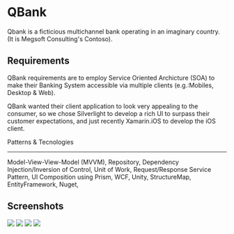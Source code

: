 QBank 
=============
Qbank is a ficticious multichannel bank operating in an imaginary country. (It is Megsoft Consulting's Contoso).

Requirements
--------------
QBank requirements are to employ Service Oriented Archicture (SOA) to make their Banking System accessible via multiple clients (e.g.:Mobiles, Desktop & Web). 

QBank wanted their client application to look very appealing to the consumer, so we chose Silverlight to develop a rich UI to surpass their customer expectations, and just recently Xamarin.iOS to develop the iOS client.

Patterns & Tecnologies
________
Model-View-View-Model (MVVM), Repository, Dependency Injection/Inversion of Control, Unit of Work, Request/Response Service Pattern, UI Composition using Prism, WCF, Unity, StructureMap, EntityFramework, Nuget,

Screenshots
-----------
![](Images/splash.png)
![](Images/login.png)
![](Images/accounts.png)
![](Images/transactions.png)